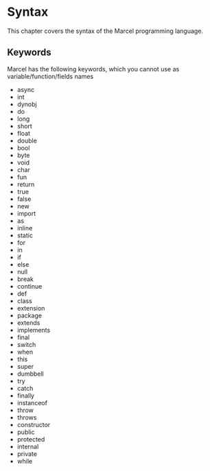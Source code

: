 # Syntax

This chapter covers the syntax of the Marcel programming language.

## Keywords

Marcel has the following keywords, which you cannot use as variable/function/fields names

- async
- int
- dynobj
- do
- long
- short
- float
- double
- bool
- byte
- void
- char
- fun
- return
- true
- false
- new
- import
- as
- inline
- static
- for
- in
- if
- else
- null
- break
- continue
- def
- class
- extension
- package
- extends
- implements
- final
- switch
- when
- this
- super
- dumbbell
- try
- catch
- finally
- instanceof
- throw
- throws
- constructor
- public
- protected
- internal
- private
- while